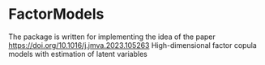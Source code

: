 # FactorModels

The package is written for implementing the idea of the paper
https://doi.org/10.1016/j.jmva.2023.105263
High-dimensional factor copula models with estimation of latent variables
